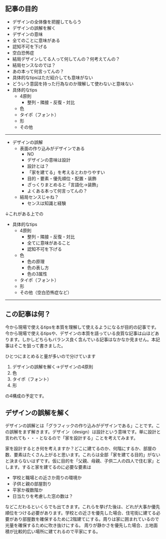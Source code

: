 ## 記事の目的

- デザインの全体像を把握してもらう
- デザインの誤解を解く
- デザインの意味
- 全てのことに意味がある
- 認知不可を下げる
- 空白恐怖症
- 結局デザインしてる人って何してんの？何考えてんの？
- 結局センスなのでは？
- あの本って何言ってんの？
- 具体的なtipsはただ紹介しても意味がない
- どういう意図を持った行為なのか理解して使わないと意味ない
- 具体的なtips
    - 4原則
        - 整列・隣接・反復・対比
    - 色
    - タイポ（フォント）
    - 形
    - その他

---

- デザインの誤解
    - 表面の作り込みがデザインである
        - NO
        - デザインの意味は設計
        - 設計とは？
        - 「家を建てる」を考えるとわかりやすい
        - 目的・要素・優先順位・配置・装飾
        - ざっくりまとめると「言語化→装飾」
        - よくある本って何言ってんの？
    - 結局センスじゃね？
        - センスは知識と経験

↓これがある上での

- 具体的なtips
    - 4原則
        - 整列・隣接・反復・対比
        - 全てに意味があること
        - 認知不可を下げる
    - 色
        - 色の原理
        - 色の表し方
        - 色の3属性
    - タイポ（フォント）
    - 形
    - その他（空白恐怖症など）

---

## この記事は何？

今から現場で使えるtipsを本質を理解して使えるようになるが目的の記事です。今から現場で使えるtipsや、デザインの本質を語っている良質な記事は山ほどあります。しかしどちらもバランス良く含んでいる記事はなかなか見ません。本記事はそこを狙って書きました。

ひとつにまとめると量が多いので分けています
1. デザインの誤解を解く→デザインの4原則
2. 色
3. タイポ（フォント）
4. 形

の4構成の予定です。

## デザインの誤解を解く

デザインの誤解とは「グラフィックの作り込みがデザインである」ことです。この誤解をまず解きます。デザイン（design）は設計という意味です。単に設計と言われても・・・となるので「家を設計する」ことを考えてみます。

家を設計するとき何を考えますか？どこに建てるのか、何階にするか、部屋の数、要素はたくさん上がると思います。これらは全部「家を建てる目的」がないと決まらないはずです。仮に目的を「父親、母親、子供二人の四人で住む家」とします。すると家を建てるのに必要な要素は

- 学校と職場との近さか周りの環境か
- 子供と親の部屋割り
- 平家か複数階か
- 日当たりを考慮した窓の数は？

などこだわるといくらでも出てきます。これらを挙げた後は、どれが大事か優先順位をつける必要があります。学校との近さを優先した場合、住宅街に建てる必要があり部屋数を確保するために2階建てにする。周りは家に囲まれているので光量を確保するために吹き抜けにする。
周りが静かさを優先した場合、土地面積が比較的広い場所に建てれるので平家にする。



